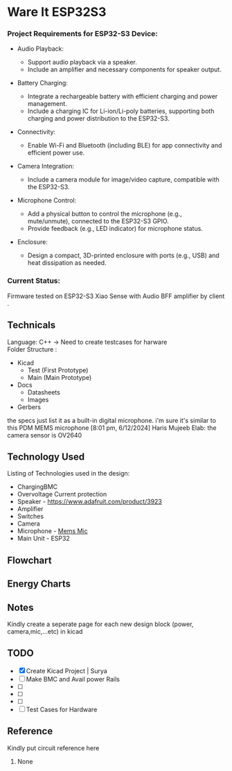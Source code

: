 # Ware It ESP32S3

### Project Requirements for ESP32-S3 Device:

- Audio Playback:
	- Support audio playback via a speaker.
	- Include an amplifier and necessary components for speaker output.

- Battery Charging:
	- Integrate a rechargeable battery with efficient charging and power management.
	- Include a charging IC for Li-ion/Li-poly batteries, supporting both charging and power distribution to the ESP32-S3.

- Connectivity:
	- Enable Wi-Fi and Bluetooth (including BLE) for app connectivity and efficient power use.

- Camera Integration:
	- Include a camera module for image/video capture, compatible with the ESP32-S3.

- Microphone Control:
	- Add a physical button to control the microphone (e.g., mute/unmute), connected to the ESP32-S3 GPIO.
	- Provide feedback (e.g., LED indicator) for microphone status.

- Enclosure:
	- Design a compact, 3D-printed enclosure with ports (e.g., USB) and heat dissipation as needed.

### Current Status:
Firmware tested on ESP32-S3 Xiao Sense with Audio BFF amplifier by client .


## Technicals
Language: C++ -> Need to create testcases for harware \
Folder Structure :
- Kicad
	- Test (First Prototype)
	- Main (Main Prototype)
- Docs
	- Datasheets
	- Images
- Gerbers


the specs just list it as a built-in digital microphone. i'm sure it's similar to this PDM MEMS microphone 
[8:01 pm, 6/12/2024] Haris Mujeeb Elab: the camera sensor is OV2640

## Technology Used
Listing of Technologies used in the design:
- ChargingBMC 
- Overvoltage Current protection
- Speaker  - https://www.adafruit.com/product/3923
- Amplifier
- Switches
- Camera
- Microphone - [Mems Mic](https://www.mouser.com/new/stmicroelectronics/stm-mp34dt06j-mems-microphone/?utm_id=177953056&gad_source=1&gclid=Cj0KCQiA3sq6BhD2ARIsAJ8MRwWJnhznsWiTNSwgZ1QY46zi9J55qz7O4NGU2KTo3JAvnQrWUm572PMaArC5EALw_wcB)
- Main Unit - ESP32

## Flowchart


## Energy Charts

## Notes
Kindly create a seperate page for each new design block (power, camera,mic,...etc) in kicad

## TODO
- [x] Create Kicad Project | Surya
- [ ] Make BMC and Avail power Rails
- [ ]
- [ ]
- [ ]
- [ ] Test Cases for Hardware
## Reference
Kindly put circuit reference here
1. None